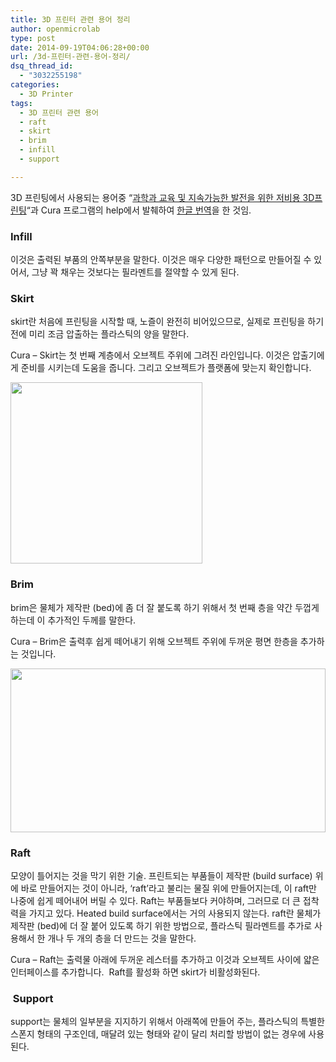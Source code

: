 ```yaml
---
title: 3D 프린터 관련 용어 정리
author: openmicrolab
type: post
date: 2014-09-19T04:06:28+00:00
url: /3d-프린터-관련-용어-정리/
dsq_thread_id:
  - "3032255198"
categories:
  - 3D Printer
tags:
  - 3D 프린터 관련 용어
  - raft
  - skirt
  - brim
  - infill
  - support

---
```

3D 프린팅에서 사용되는 용어중 &#8220;<a href="https://play.google.com/store/books/details?id=PVX_AAAAQBAJ" target="_blank">과학과 교육 및 지속가능한 발전을 위한 저비용 3D프린팅</a>&#8220;과 Cura 프로그램의 help에서 발췌하여 <a href="https://github.com/jbkim/Cura" target="_blank">한글 번역</a>을 한 것임.

### Infill

이것은 출력된 부품의 안쪽부분을 말한다. 이것은 매우 다양한 패턴으로 만들어질 수 있어서, 그냥 꽉 채우는 것보다는 필라멘트를 절약할 수 있게 된다.

### Skirt

skirt란 처음에 프린팅을 시작할 때, 노즐이 완전히 비어있으므로, 실제로 프린팅을 하기 전에 미리 조금 압출하는 플라스틱의 양을 말한다.

Cura &#8211; Skirt는 첫 번째 계층에서 오브젝트 주위에 그려진 라인입니다. 이것은 압출기에게 준비를 시키는데 도움을 줍니다. 그리고 오브젝트가 플랫폼에 맞는지 확인합니다.

<img loading="lazy" class="alignnone" src="http://openmicrolab.cdn2.cafe24.com/Skirt.png" alt="" width="307" height="290" /> 

### Brim

brim은 물체가 제작판 (bed)에 좀 더 잘 붙도록 하기 위해서 첫 번째 층을 약간 두껍게 하는데 이 추가적인 두께를 말한다.

Cura &#8211; Brim은 출력후 쉽게 떼어내기 위해 오브젝트 주위에 두꺼운 평면 한층을 추가하는 것입니다.

<img loading="lazy" class="alignnone" src="http://openmicrolab.cdn2.cafe24.com/Support_Raft.png" alt="" width="504" height="262" /> 

### Raft

모양이 틀어지는 것을 막기 위한 기술. 프린트되는 부품들이 제작판 (build surface) 위에 바로 만들어지는 것이 아니라, &#8216;raft&#8217;라고 불리는 물질 위에 만들어지는데, 이 raft만 나중에 쉽게 떼어내어 버릴 수 있다. Raft는 부품들보다 커야하며, 그러므로 더 큰 접착력을 가지고 있다. Heated build surface에서는 거의 사용되지 않는다. raft란 물체가 제작판 (bed)에 더 잘 붙어 있도록 하기 위한 방법으로, 플라스틱 필라멘트를 추가로 사용해서 한 개나 두 개의 층을 더 만드는 것을 말한다.

Cura &#8211; Raft는 출력물 아래에 두꺼운 레스터를 추가하고 이것과 오브젝트 사이에 얇은 인터페이스를 추가합니다.  Raft를 활성화 하면 skirt가 비활성화된다.

### 

###  Support

support는 물체의 일부분을 지지하기 위해서 아래쪽에 만들어 주는, 플라스틱의 특별한 스폰지 형태의 구조인데, 매달려 있는 형태와 같이 달리 처리할 방법이 없는 경우에 사용된다.